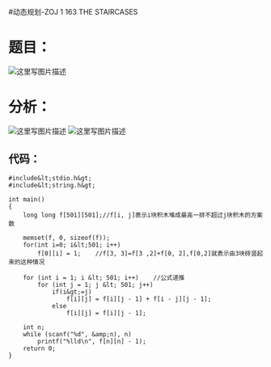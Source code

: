 #动态规划-ZOJ 1 163 THE STAIRCASES
# 题目：

<img src="https://imgconvert.csdnimg.cn/aHR0cDovL2ltZy5ibG9nLmNzZG4ubmV0LzIwMTYwNjIyMDkwMjEyMjY1" alt="这里写图片描述">

# 分析：

<img src="https://imgconvert.csdnimg.cn/aHR0cDovL2ltZy5ibG9nLmNzZG4ubmV0LzIwMTYwNjIyMDkwMjMyMjIy" alt="这里写图片描述">

<img src="https://imgconvert.csdnimg.cn/aHR0cDovL2ltZy5ibG9nLmNzZG4ubmV0LzIwMTYwNjIyMDkwMjQxMTc1" alt="这里写图片描述">

## 代码：

```
#include&lt;stdio.h&gt;
#include&lt;string.h&gt;

int main()
{
    long long f[501][501];//f[i, j]表示i块积木堆成最高一排不超过j块积木的方案数

    memset(f, 0, sizeof(f));
    for(int i=0; i&lt;501; i++)
        f[0][i] = 1;    //f[3, 3]=f[3 ,2]+f[0, 2],f[0,2]就表示由3块砖竖起来的这种情况

    for (int i = 1; i &lt; 501; i++)    //公式递推
        for (int j = 1; j &lt; 501; j++)
            if(i&gt;=j)
                f[i][j] = f[i][j - 1] + f[i - j][j - 1];
            else
                f[i][j] = f[i][j - 1];

    int n;
    while (scanf("%d", &amp;n), n)
        printf("%lld\n", f[n][n] - 1);
    return 0;
}


```
